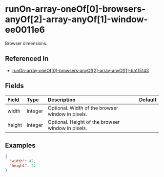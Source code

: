 
# runOn-array-oneOf[0]-browsers-anyOf[2]-array-anyOf[1]-window-ee0011e6

Browser dimensions.

## Referenced In

- [runOn-array-oneOf[0]-browsers-anyOf[2]-array-anyOf[1]-ba115143](/docs/references/schemas/runon-array-oneof-0--browsers-anyof-2--array-anyof-1--ba115143)

## Fields

Field | Type | Description | Default
:-- | :-- | :-- | :--
width | integer | Optional. Width of the browser window in pixels. | 
height | integer | Optional. Height of the browser window in pixels. | 

## Examples

```json
{
  "width": 42,
  "height": 42
}
```
